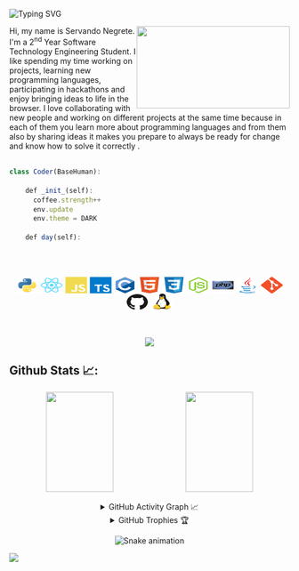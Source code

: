 ![Typing SVG](https://readme-typing-svg.herokuapp.com/?lines=hello,+I'm+Servando)

<img align='right' src='https://github.com/servandongti/servandongti/blob/main/programmer1.gif' width='275' height='148'> 

<div align="left">
Hi, my name is Servando Negrete. I'm a 2<sup>nd</sup> Year Software Technology Engineering Student. I like spending my time working on projects, learning new programming languages, participating in hackathons and enjoy bringing ideas to life in the browser. I love collaborating with new people and working on different projects at the same time because in each of them you learn more about programming languages and from them also by sharing ideas it makes you prepare to always be ready for change and know how to solve it correctly .
</div>

## 
```javascript
class Coder(BaseHuman):
    
    def _init_(self):
      coffee.strength++
      env.update
      env.theme = DARK
      
    def day(self):
    
```
## 
<div align="center" valign="top"><br>
  <img align="center" alt="React" height="30" width="40" src="https://raw.githubusercontent.com/devicons/devicon/master/icons/python/python-original.svg">
  <img align="center" alt="React" height="30" width="40" src="https://raw.githubusercontent.com/devicons/devicon/master/icons/react/react-original.svg">
  <img align="center" alt="Js" height="30" width="40" src="https://raw.githubusercontent.com/devicons/devicon/master/icons/javascript/javascript-plain.svg">
  <img align="center" alt="Js" height="30" width="40" src="https://raw.githubusercontent.com/devicons/devicon/master/icons/typescript/typescript-plain.svg">
  <img align="center" alt="Js" height="30" width="40" src="https://raw.githubusercontent.com/devicons/devicon/master/icons/c/c-original.svg">
  <img align="center" alt="HTML" height="30" width="40" src="https://raw.githubusercontent.com/devicons/devicon/master/icons/html5/html5-original.svg">
  <img align="center" alt="CSS" height="30" width="40" src="https://raw.githubusercontent.com/devicons/devicon/master/icons/css3/css3-original.svg">
  <img align="center" alt="nodejs" height="30" width="40" src="https://raw.githubusercontent.com/devicons/devicon/master/icons/nodejs/nodejs-original.svg">
  <img align="center" alt="nodejs" height="30" width="40" src="https://raw.githubusercontent.com/devicons/devicon/master/icons/php/php-original.svg">
  <img align="center" alt="nodejs" height="30" width="40" src="https://raw.githubusercontent.com/devicons/devicon/master/icons/java/java-original.svg">
  <img align="center" alt="git" height="30" width="40" src="https://raw.githubusercontent.com/devicons/devicon/master/icons/git/git-original.svg">
  <img align="center" alt="github" height="30" width="40" src="https://raw.githubusercontent.com/devicons/devicon/master/icons/github/github-original.svg">
  <img align="center" alt="linux" height="30" width="40" src="https://raw.githubusercontent.com/devicons/devicon/master/icons/linux/linux-original.svg">
</div><br>

##
<p align="center"> 
   <img align="center" src="https://github-readme-streak-stats.herokuapp.com?user=servandongti&theme=neon-dark"/>
</p>


<h2>Github Stats 📈:</h2>

<p align="center">
<img height="180" width="49%" src="https://github-readme-stats.vercel.app/api?username=servandongti&&show_icons=true&title_color=ff0066&icon_color=bb2acf&text_color=00ffff&bg_color=00001a" />
<img height="180" width="49%" src="https://github-readme-stats.vercel.app/api/top-langs/?username=servandongti&title_color=ff0066&icon_color=bb2acf&text_color=00ffff&bg_color=00001a&layout=compact&hide=css" />
</p>

<details align="center">
  <summary>GitHub Activity Graph 📈</summary>
<p align="center">
  <img src="https://activity-graph.herokuapp.com/graph?username=servandongti&theme=xcode" />
</p>
</details>

<details align="center">
  <summary>GitHub Trophies 🏆</summary>
<p align="center">
  <a href="https://github.com/ryo-ma/github-profile-trophy" target="_blank">
    <img src="https://github-profile-trophy.vercel.app/?username=servandongti&column=4&margin-w=5&margin-h=5&theme=darkhub"/>
  </a>
</p>
</details>

<div align="center">
  
![Snake animation](https://github.com/danielbped/danielbped/blob/output/github-contribution-grid-snake.svg)
  
</div>

<p><code><img height="20" src="https://komarev.com/ghpvc/?username=servandongti&color=blue"></code></p>
